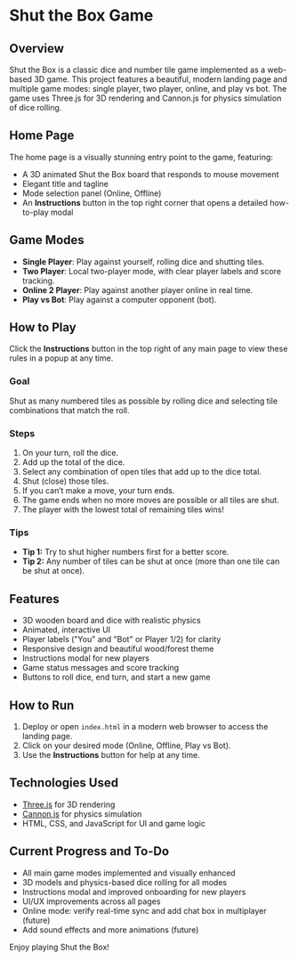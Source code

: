 # Shut the Box Game

## Overview
Shut the Box is a classic dice and number tile game implemented as a web-based 3D game. This project features a beautiful, modern landing page and multiple game modes: single player, two player, online, and play vs bot. The game uses Three.js for 3D rendering and Cannon.js for physics simulation of dice rolling.

## Home Page
The home page is a visually stunning entry point to the game, featuring:
- A 3D animated Shut the Box board that responds to mouse movement
- Elegant title and tagline
- Mode selection panel (Online, Offline)
- An **Instructions** button in the top right corner that opens a detailed how-to-play modal

## Game Modes
- **Single Player**: Play against yourself, rolling dice and shutting tiles.
- **Two Player**: Local two-player mode, with clear player labels and score tracking.
- **Online 2 Player**: Play against another player online in real time.
- **Play vs Bot**: Play against a computer opponent (bot).

## How to Play
Click the **Instructions** button in the top right of any main page to view these rules in a popup at any time.

### Goal
Shut as many numbered tiles as possible by rolling dice and selecting tile combinations that match the roll.

### Steps
1. On your turn, roll the dice.
2. Add up the total of the dice.
3. Select any combination of open tiles that add up to the dice total.
4. Shut (close) those tiles.
5. If you can’t make a move, your turn ends.
6. The game ends when no more moves are possible or all tiles are shut.
7. The player with the lowest total of remaining tiles wins!

### Tips
- **Tip 1:** Try to shut higher numbers first for a better score.
- **Tip 2:** Any number of tiles can be shut at once (more than one tile can be shut at once).

## Features
- 3D wooden board and dice with realistic physics
- Animated, interactive UI
- Player labels ("You" and "Bot" or Player 1/2) for clarity
- Responsive design and beautiful wood/forest theme
- Instructions modal for new players
- Game status messages and score tracking
- Buttons to roll dice, end turn, and start a new game

## How to Run
1. Deploy or open `index.html` in a modern web browser to access the landing page.
2. Click on your desired mode (Online, Offline, Play vs Bot).
3. Use the **Instructions** button for help at any time.

## Technologies Used
- [Three.js](https://threejs.org/) for 3D rendering
- [Cannon.js](https://schteppe.github.io/cannon.js/) for physics simulation
- HTML, CSS, and JavaScript for UI and game logic

## Current Progress and To-Do
- All main game modes implemented and visually enhanced
- 3D models and physics-based dice rolling for all modes
- Instructions modal and improved onboarding for new players
- UI/UX improvements across all pages
- Online mode: verify real-time sync and add chat box in multiplayer (future)
- Add sound effects and more animations (future)

Enjoy playing Shut the Box!
